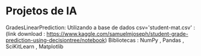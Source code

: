 # Projetos de IA

  GradesLinearPrediction:
    Utilizando a base de dados csv='student-mat.csv' :  (link download : https://www.kaggle.com/samuelmjoseph/student-grade-prediction-using-decisiontree/notebook)
    Bibliotecas : NumPy , Pandas , SciKitLearn , Matplotlib
    
    
